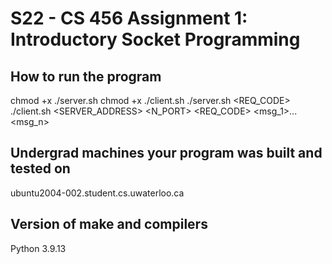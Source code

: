 # S22 - CS 456 Assignment 1: Introductory Socket Programming

## How to run the program
chmod +x ./server.sh
chmod +x ./client.sh
./server.sh <REQ_CODE>
./client.sh <SERVER_ADDRESS> <N_PORT> <REQ_CODE> <msg_1>...<msg_n>


## Undergrad machines your program was built and tested on
ubuntu2004-002.student.cs.uwaterloo.ca

## Version of make and compilers
Python 3.9.13